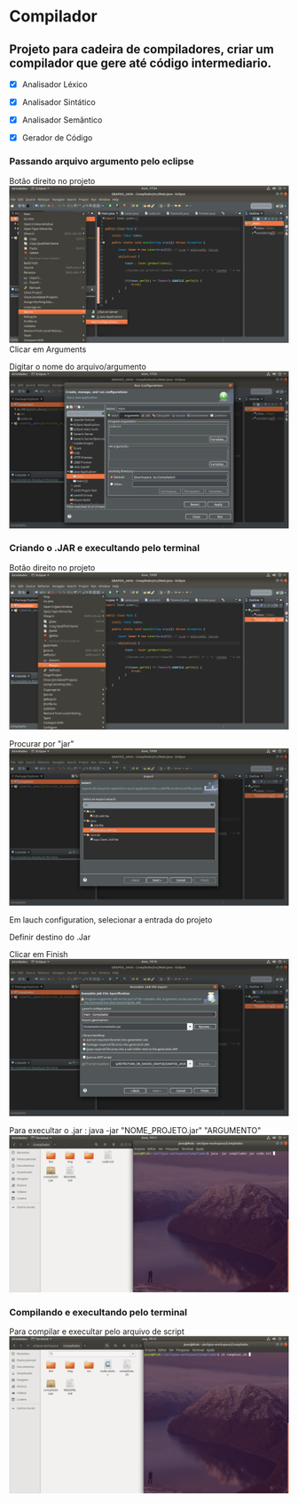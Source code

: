 # Compilador
## Projeto para cadeira de compiladores, criar um compilador que gere até código intermediario.
- [x] Analisador Léxico

- [x] Analisador Sintático

- [x] Analisador Semântico

- [x] Gerador de Código

### Passando arquivo argumento pelo eclipse

Botão direito no projeto
![alt text](/img/parte1.png "Parte 1")
Clicar em Arguments

Digitar o nome do arquivo/argumento
![alt text](/img/parte2.png "Parte 2")




### Criando o .JAR e execultando pelo terminal

Botão direito no projeto
![alt text](/img/jarConsp1.png "Jar p1")

Procurar por "jar"
![alt text](/img/jarConsp2.png "Jar p2")

Em lauch configuration, selecionar a entrada do projeto

Definir destino do .Jar

Clicar em Finish
![alt text](/img/jarConsp3.png "Jar p3")

Para execultar o .jar : java -jar "NOME_PROJETO.jar" "ARGUMENTO"
![alt text](/img/jarConsp4.png "Jar p4")

### Compilando e execultando pelo terminal

Para compilar e execultar pelo arquivo de script
![alt text](/img/compExec.png "Compile and execute")

